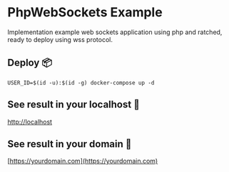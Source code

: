# PhpWebSockets Example

Implementation example web sockets application using php and ratched, ready to deploy using wss protocol.

## Deploy 📦

```
USER_ID=$(id -u):$(id -g) docker-compose up -d
```

## See result in your localhost 🚀

[http://localhost](http://localhost)

## See result in your domain 🚀

[https://yourdomain.com](https://yourdomain.com)

